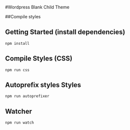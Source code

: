 #Wordpress Blank Child Theme

##Compile styles

## Getting Started (install dependencies)

```
npm install
```

## Compile Styles (CSS)

```
npm run css
```

## Autoprefix styles Styles 

```
npm run autoprefixer
```

## Watcher

```
npm run watch
```